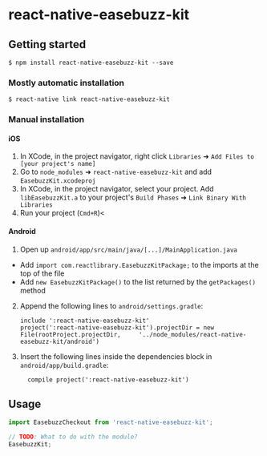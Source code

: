 # react-native-easebuzz-kit

## Getting started

`$ npm install react-native-easebuzz-kit --save`

### Mostly automatic installation

`$ react-native link react-native-easebuzz-kit`

### Manual installation


#### iOS

1. In XCode, in the project navigator, right click `Libraries` ➜ `Add Files to [your project's name]`
2. Go to `node_modules` ➜ `react-native-easebuzz-kit` and add `EasebuzzKit.xcodeproj`
3. In XCode, in the project navigator, select your project. Add `libEasebuzzKit.a` to your project's `Build Phases` ➜ `Link Binary With Libraries`
4. Run your project (`Cmd+R`)<

#### Android

1. Open up `android/app/src/main/java/[...]/MainApplication.java`
  - Add `import com.reactlibrary.EasebuzzKitPackage;` to the imports at the top of the file
  - Add `new EasebuzzKitPackage()` to the list returned by the `getPackages()` method
2. Append the following lines to `android/settings.gradle`:
  	```
  	include ':react-native-easebuzz-kit'
  	project(':react-native-easebuzz-kit').projectDir = new File(rootProject.projectDir, 	'../node_modules/react-native-easebuzz-kit/android')
  	```
3. Insert the following lines inside the dependencies block in `android/app/build.gradle`:
  	```
      compile project(':react-native-easebuzz-kit')
  	```


## Usage
```javascript
import EasebuzzCheckout from 'react-native-easebuzz-kit';

// TODO: What to do with the module?
EasebuzzKit;
```
